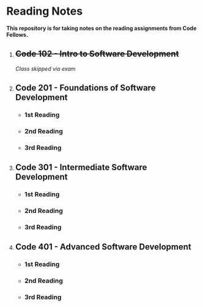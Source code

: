 # Reading Notes

**This repository is for taking notes on the reading assignments from Code Fellows.**

1. ## ~~Code 102 - Intro to Software Development~~

    *Class skipped via exam*

2. ## Code 201 - Foundations of Software Development

   - ### 1st Reading

   - ### 2nd Reading

   - ### 3rd Reading

3. ## Code 301 - Intermediate Software Development

   - ### 1st Reading
  
   - ### 2nd Reading

   - ### 3rd Reading


4. ## Code 401 - Advanced Software Development

   - ### 1st Reading

   - ### 2nd Reading

   - ### 3rd Reading
